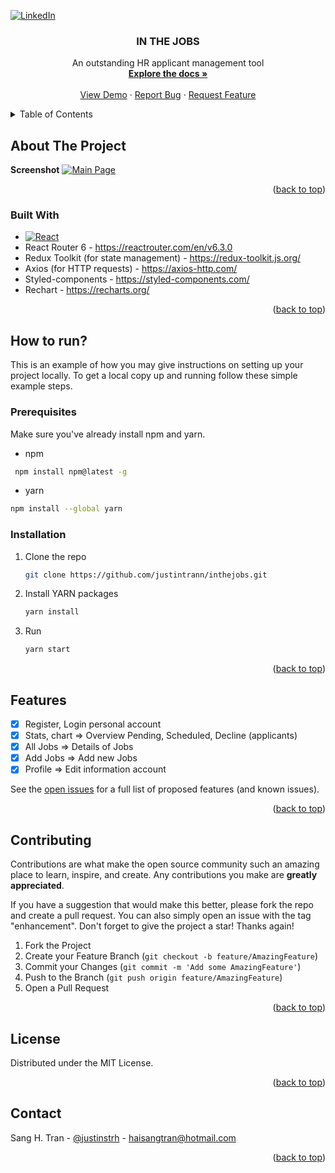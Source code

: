 
<!-- Improved compatibility of back to top link: See: https://github.com/othneildrew/Best-README-Template/pull/73 -->
<a name="readme-top"></a>

<!-- PROJECT SHIELDS -->
<!--
*** I'm using markdown "reference style" links for readability.
*** Reference links are enclosed in brackets [ ] instead of parentheses ( ).
*** See the bottom of this document for the declaration of the reference variables
*** for contributors-url, forks-url, etc. This is an optional, concise syntax you may use.
*** https://www.markdownguide.org/basic-syntax/#reference-style-links
-->
[![LinkedIn][linkedin-shield]][linkedin-url]



<!-- PROJECT LOGO -->
<h3 align="center">IN THE JOBS</h3>

  <p align="center">
    An outstanding HR applicant management tool
    <br />
    <a href="https://github.com/justintrann/inthejobs"><strong>Explore the docs »</strong></a>
    <br />
    <br />
    <a href="https://inthejobs.vercel.app">View Demo</a>
    ·
    <a href="https://github.com/justintrann/inthejobs/issues">Report Bug</a>
    ·
    <a href="https://github.com/github_username/repo_name/issues">Request Feature</a>
  </p>
</div>



<!-- TABLE OF CONTENTS -->
<details>
  <summary>Table of Contents</summary>
  <ol>
    <li>
      <a href="#about-the-project">About The Project</a>
      <ul>
        <li><a href="#built-with">Built With</a></li>
      </ul>
    </li>
    <li>
      <a href="#how-to-run">How to run?</a>
      <ul>
        <li><a href="#prerequisites">Prerequisites</a></li>
        <li><a href="#installation">Installation</a></li>
      </ul>
    </li>
    <li><a href="#usage">Usage</a></li>
    <li><a href="#features">Features</a></li>
    <li><a href="#contributing">Contributing</a></li>
    <li><a href="#license">License</a></li>
    <li><a href="#contact">Contact</a></li>

  </ol>
</details>



<!-- ABOUT THE PROJECT -->
## About The Project
**Screenshot**
[![Main Page][product-screenshot]]()



<p align="right">(<a href="#readme-top">back to top</a>)</p>


### Built With

* [![React][React.js]][React-url]
* React Router 6 - https://reactrouter.com/en/v6.3.0
* Redux Toolkit (for state management) - https://redux-toolkit.js.org/
* Axios (for HTTP requests) - https://axios-http.com/
* Styled-components - https://styled-components.com/
* Rechart - https://recharts.org/
<p align="right">(<a href="#readme-top">back to top</a>)</p>



<!-- GETTING STARTED -->
## How to run?

This is an example of how you may give instructions on setting up your project locally.
To get a local copy up and running follow these simple example steps.

### Prerequisites

Make sure you've already install npm and yarn.
* npm
 ```sh
  npm install npm@latest -g
  ```
 * yarn
  ```sh
  npm install --global yarn
  ```
  

### Installation

1. Clone the repo
   ```sh
   git clone https://github.com/justintrann/inthejobs.git
   ```
3. Install YARN packages
   ```sh
   yarn install
   ```
4. Run 
   ```sh
   yarn start
   ```

<p align="right">(<a href="#readme-top">back to top</a>)</p>


<!-- Features-->
## Features
- [x] Register, Login personal account
- [x] Stats, chart => Overview Pending, Scheduled, Decline (applicants)
- [x] All Jobs => Details of Jobs
- [x] Add Jobs => Add new Jobs
- [x] Profile => Edit information account

See the [open issues](https://github.com/github_username/repo_name/issues) for a full list of proposed features (and known issues).

<p align="right">(<a href="#readme-top">back to top</a>)</p>



<!-- CONTRIBUTING -->
## Contributing

Contributions are what make the open source community such an amazing place to learn, inspire, and create. Any contributions you make are **greatly appreciated**.

If you have a suggestion that would make this better, please fork the repo and create a pull request. You can also simply open an issue with the tag "enhancement".
Don't forget to give the project a star! Thanks again!

1. Fork the Project
2. Create your Feature Branch (`git checkout -b feature/AmazingFeature`)
3. Commit your Changes (`git commit -m 'Add some AmazingFeature'`)
4. Push to the Branch (`git push origin feature/AmazingFeature`)
5. Open a Pull Request

<p align="right">(<a href="#readme-top">back to top</a>)</p>



<!-- LICENSE -->
## License

Distributed under the MIT License.

<p align="right">(<a href="#readme-top">back to top</a>)</p>



<!-- CONTACT -->
## Contact

Sang H. Tran - [@justinstrh](https://twitter.com/justinstrh) - haisangtran@hotmail.com


<p align="right">(<a href="#readme-top">back to top</a>)</p>







<!-- MARKDOWN LINKS & IMAGES -->
<!-- https://www.markdownguide.org/basic-syntax/#reference-style-links -->

[product-screenshot]:https://i.postimg.cc/L61SVC4y/122121.jpg
[contributors-shield]: https://img.shields.io/github/contributors/github_username/repo_name.svg?style=for-the-badge
[contributors-url]: https://github.com/justintrann/inthejobs/graphs/contributors
[forks-shield]: https://img.shields.io/github/forks/github_username/repo_name.svg?style=for-the-badge
[forks-url]: https://github.com/github_username/repo_name/network/members
[stars-shield]: https://img.shields.io/github/stars/github_username/repo_name.svg?style=for-the-badge
[stars-url]: https://github.com/justintrann/inthejobs/stargazers
[issues-shield]: https://img.shields.io/github/issues/github_username/repo_name.svg?style=for-the-badge
[issues-url]: https://github.com/github_username/repo_name/issues
[license-shield]: https://img.shields.io/github/license/github_username/repo_name.svg?style=for-the-badge
[license-url]: https://github.com/github_username/repo_name/blob/master/LICENSE.txt
[linkedin-shield]: https://img.shields.io/badge/-LinkedIn-black.svg?style=for-the-badge&logo=linkedin&colorB=555
[linkedin-url]: https://www.linkedin.com/in/haisangtran/
[product-screenshot]: images/screenshot.png
[Next.js]: https://img.shields.io/badge/next.js-000000?style=for-the-badge&logo=nextdotjs&logoColor=white
[Next-url]: https://nextjs.org/
[React.js]: https://img.shields.io/badge/React-20232A?style=for-the-badge&logo=react&logoColor=61DAFB
[React-url]: https://reactjs.org/
[Vue.js]: https://img.shields.io/badge/Vue.js-35495E?style=for-the-badge&logo=vuedotjs&logoColor=4FC08D
[Vue-url]: https://vuejs.org/
[Angular.io]: https://img.shields.io/badge/Angular-DD0031?style=for-the-badge&logo=angular&logoColor=white
[Angular-url]: https://angular.io/
[Svelte.dev]: https://img.shields.io/badge/Svelte-4A4A55?style=for-the-badge&logo=svelte&logoColor=FF3E00
[Svelte-url]: https://svelte.dev/
[Laravel.com]: https://img.shields.io/badge/Laravel-FF2D20?style=for-the-badge&logo=laravel&logoColor=white
[Laravel-url]: https://laravel.com
[Bootstrap.com]: https://img.shields.io/badge/Bootstrap-563D7C?style=for-the-badge&logo=bootstrap&logoColor=white
[Bootstrap-url]: https://getbootstrap.com
[JQuery.com]: https://img.shields.io/badge/jQuery-0769AD?style=for-the-badge&logo=jquery&logoColor=white
[JQuery-url]: https://jquery.com

